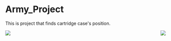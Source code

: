 # Army_Project
This is  project that finds cartridge case's position.

<img src='https://github.com/user-attachments/assets/06fdf030-8d92-470e-99d6-563f428b0567' align='left'/>
<img src='https://github.com/user-attachments/assets/76aaefd2-156e-4419-ac65-3e62bbd643eb' align='right'/>
